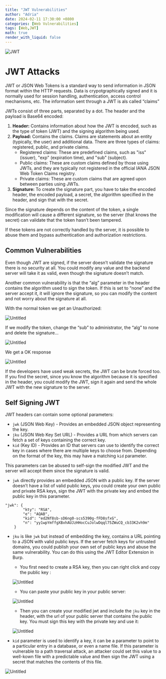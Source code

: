 ```yaml
---
title: "JWT Vulnerabilities"
author: "Adria"
date: 2024-02-11 17:30:00 +0800
categories: [Web Vulnerabilities]
tags: [Web,JWT]
math: true
render_with_liquid: false
---
```


![JWT](/img/posts/JWTVulns/front.jpg)

# JWT Attacks

JWT or JSON Web Tokens is a standard way to send information in JSON format within the HTTP requests. Data is crypotgraphically signed and it is normally used for session handling, authentication, access control mechanisms, etc. The information sent through a JWT is als called “claims”

JWTs consist of three parts, separated by a dot. The header and the payload is Base64 encoded:

1. **Header:** Contains information about how the JWT is encoded, such as the type of token (JWT) and the signing algorithm being used.
2. **Payload:** Contains the claims. Claims are statements about an entity (typically, the user) and additional data. There are three types of claims: registered, public, and private claims.
    - Registered claims: These are predefined claims, such as "iss" (issuer), "exp" (expiration time), and "sub" (subject).
    - Public claims: These are custom claims defined by those using JWTs, and they are typically not registered in the official IANA JSON Web Token Claims registry.
    - Private claims: These are custom claims that are agreed upon between parties using JWTs.
3. **Signature:** To create the signature part, you have to take the encoded header, the encoded payload, a secret, the algorithm specified in the header, and sign that with the secret.

Since the signature depends on the content of the token, a single modification will cause a different signature, so the server (that knows the secret) can validate that the token hasn’t been tampered. 

If these tokens are not correctly handled by the server, it is possible to abuse them and bypass authentication and authorization restrictions.

## Common Vulnerabilities

Even though JWT are signed, if the server doesn’t validate the signature there is no security at all. You could modify any value and the backend server will take it as valid, even though the signature doesn’t match. 

Another common vulnerability is that the “alg” parameter in the header contains the algorithm used to sign the token. If this is set to “none” and the server accept it, it will ignore the signature, so you can modify the content and not worry about the signature at all. 

With the normal token we get an Unauthorized: 

![Untitled](/img/posts/JWTVulns/Untitled.png)

If we modify the token, change the “sub” to administrator, the “alg” to none and delete the signature…

![Untitled](/img/posts/JWTVulns/Untitled%201.png)

We get a OK response

![Untitled](/img/posts/JWTVulns/Untitled%202.png)

If the developers have used weak secrets, the JWT can be brute forced too. If you find the secret, since you know the algorithm because it is specified in the header, you could modify the JWT, sign it again and send the whole JWT with the new signature to the server. 

## Self Signing JWT

JWT headers can contain some optional parameters: 

- `jwk` (JSON Web Key) - Provides an embedded JSON object representing the key.
- `jku` (JSON Web Key Set URL) - Provides a URL from which servers can fetch a set of keys containing the correct key.
- `kid` (Key ID) - Provides an ID that servers can use to identify the correct key in cases where there are multiple keys to choose from. Depending on the format of the key, this may have a matching `kid` parameter.

This parameters can be abused to self-sign the modified JWT and the server will accept them since the signature is valid. 

- `jwk` directly provides an embedded JSON with a public key. If the server doesn’t have a list of valid public keys, you could create your own public and private RSA keys, sign the JWT with the private key and embed the public key in this parameter.

```
"jwk": {
        "kty": "RSA",
        "e": "AQAB",
        "kid": "ed2Nf8sb-sD6ng0-scs5390g-fFD8sfxG",
        "n": "yy1wpYmffgXBxhAUJzHHocCuJolwDqql75ZWuCQ_cb33K2vh9m"
    }
```

- `jku` is like `jwk` but instead of embedding the key, contains a URL pointing to a JSON with valid public keys. If the server fetch keys for untrusted domains, you could publish your own set of public keys and abuse the same vulnerability. You can do this using the JWT Editor Extension in Burp.
    - You first need to create a RSA key, then you can right click and copy the public key :
    
    ![Untitled](/img/posts/JWTVulns/Untitled%203.png)
    
    - You can paste your public key in your public server:
    
    ![Untitled](/img/posts/JWTVulns/Untitled%204.png)
    
    - Then you can create your modified jwt and include the `jku` key in the header, with the url of your public server that contains the public key. You must sign this key with the private key and use it:
    
    ![Untitled](/img/posts/JWTVulns/Untitled%205.png)
    
- `kid` parameter is used to identify a key, it can be a parameter to point to a particular entry in a database, or even a name file. If this parameter is vulnerable to a path traversal attack, an attacker could set this value to a well-kown file with a predictable value and then sign the JWT using a secret that matches the contents of this file.

![Untitled](/img/posts/JWTVulns/Untitled%206.png)
